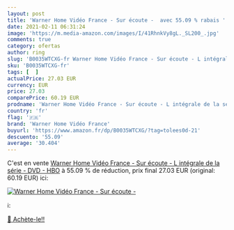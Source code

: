 ```yaml
---
layout: post
title: 'Warner Home Vidéo France - Sur écoute -  avec 55.09 % rabais '
date: 2021-02-11 06:31:24
image: 'https://m.media-amazon.com/images/I/41RhnkVy8gL._SL200_.jpg'
comments: true
category: ofertas
author: ring
slug: 'B0035WTCXG-fr Warner Home Vidéo France - Sur écoute - L intégrale de la...'
sku: 'B0035WTCXG-fr'
tags: [  ]
actualPrice: 27.03 EUR
currency: EUR
price: 27.03
comparePrice: 60.19 EUR
prodname: 'Warner Home Vidéo France - Sur écoute - L intégrale de la série - DVD - HBO'
country: 'fr'
flag: '🇫🇷'
brand: 'Warner Home Vidéo France'
buyurl: 'https://www.amazon.fr/dp/B0035WTCXG/?tag=tolees0d-21'
descuento: '55.09'
average: '30.404'
---
```


C'est en vente [Warner Home Vidéo France - Sur écoute - L intégrale de la série - DVD - HBO](https://www.amazon.fr/dp/B0035WTCXG/?tag=tolees0d-21)  à  55.09 % de réduction, prix final  27.03 EUR (original: 60.19 EUR) ici:

[![Warner Home Vidéo France - Sur écoute - ](https://m.media-amazon.com/images/I/41RhnkVy8gL._SL200_.jpg)](https://www.amazon.fr/dp/B0035WTCXG/?tag=tolees0d-21)

ℹ️:


[🛒 Achète-le!!](https://www.amazon.fr/dp/B0035WTCXG/?tag=tolees0d-21)
